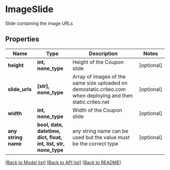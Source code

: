 # ImageSlide

Slide containing the image URLs

## Properties
Name | Type | Description | Notes
------------ | ------------- | ------------- | -------------
**height** | **int, none_type** | Height of the Coupon slide | [optional] 
**slide_urls** | **[str], none_type** | Array of images of the same size uploaded on demostatic.criteo.com when deploying and then static.criteo.net | [optional] 
**width** | **int, none_type** | Width of the Coupon slide | [optional] 
**any string name** | **bool, date, datetime, dict, float, int, list, str, none_type** | any string name can be used but the value must be the correct type | [optional]

[[Back to Model list]](../README.md#documentation-for-models) [[Back to API list]](../README.md#documentation-for-api-endpoints) [[Back to README]](../README.md)


